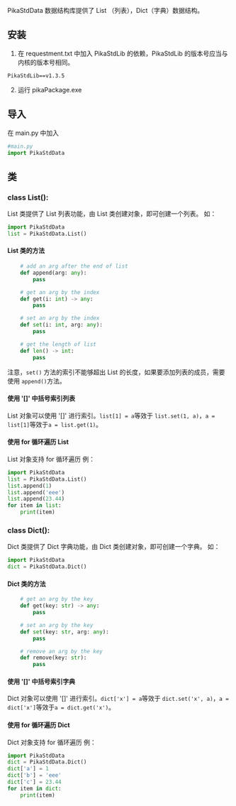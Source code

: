 PikaStdData 数据结构库提供了 List （列表），Dict（字典）数据结构。
## 安装

1. 在 requestment.txt 中加入 PikaStdLib 的依赖，PikaStdLib 的版本号应当与内核的版本号相同。
```
PikaStdLib==v1.3.5
```

2. 运行 pikaPackage.exe
## 导入
在 main.py 中加入
```python
#main.py
import PikaStdData
```
## 类
### class List():
List 类提供了 List 列表功能，由 List 类创建对象，即可创建一个列表。
如：
```python
import PikaStdData
list = PikaStdData.List()
```
#### List 类的方法
```python
    # add an arg after the end of list
    def append(arg: any):
        pass

    # get an arg by the index
    def get(i: int) -> any:
        pass

    # set an arg by the index
    def set(i: int, arg: any):
        pass

    # get the length of list
    def len() -> int:
        pass
```
注意，`set()` 方法的索引不能够超出 List 的长度，如果要添加列表的成员，需要使用 `append()`方法。
#### 使用 '[]' 中括号索引列表
List 对象可以使用 '[]' 进行索引。`list[1] = a`等效于 `list.set(1, a)`，`a = list[1]`等效于`a = list.get(1)`。
#### 使用 for 循环遍历 List
List 对象支持 for 循环遍历
例：
```python
import PikaStdData
list = PikaStdData.List()
list.append(1)
list.append('eee')
list.append(23.44)
for item in list:
    print(item)

```
### class Dict():
Dict 类提供了 Dict 字典功能，由 Dict 类创建对象，即可创建一个字典。
如：
```python
import PikaStdData
dict = PikaStdData.Dict()
```
#### Dict 类的方法
```python
    # get an arg by the key
    def get(key: str) -> any:
        pass

    # set an arg by the key
    def set(key: str, arg: any):
        pass

    # remove an arg by the key
    def remove(key: str):
        pass
```
#### 使用 '[]' 中括号索引字典
Dict 对象可以使用 '[]' 进行索引。`dict['x'] = a`等效于 `dict.set('x', a)`，`a = dict['x']`等效于`a = dict.get('x')`。
#### 使用 for 循环遍历 Dict
Dict 对象支持 for 循环遍历
例：
```python
import PikaStdData
dict = PikaStdData.Dict()
dict['a'] = 1
dict['b'] = 'eee'
dict['c'] = 23.44
for item in dict:
    print(item)

```
